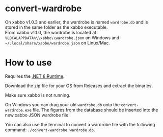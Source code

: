 # convert-wardrobe

On xabbo v1.0.3 and earlier, the wardrobe is named `wardrobe.db` and is stored in the same folder as the xabbo executable.\
From xabbo v1.1.0, the wardrobe is located at `%LOCALAPPDATA%\\xabbo\\wardrobe.json` on Windows and `~/.local/share/xabbo/wardrobe.json` on Linux/Mac.

# How to use

Requires the [.NET 8 Runtime](https://dotnet.microsoft.com/en-us/download/dotnet/8.0).

Download the zip file for your OS from Releases and extract the binaries.

Make sure xabbo is not running.

On Windows you can drag your old `wardrobe.db` onto the `convert-wardrobe.exe` file.
The figures from the database should be inserted into the new xabbo JSON wardrobe file.

You can also use the terminal to convert a wardrobe file with the following command: `./convert-wardrobe wardrobe.db`.
